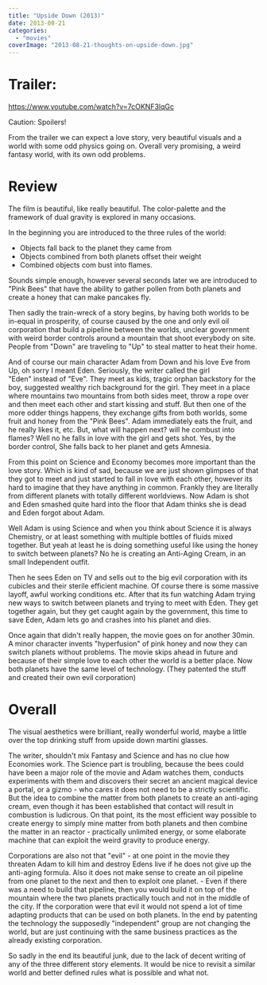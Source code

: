 ```yaml
---
title: "Upside Down (2013)"
date: 2013-08-21
categories:
  - "movies"
coverImage: "2013-08-21-thoughts-on-upside-down.jpg"
---
```


# Trailer:

https://www.youtube.com/watch?v=7cOKNF3lqGc

Caution: Spoilers!

From the trailer we can expect a love story, very beautiful visuals and a world with some odd physics going on. Overall very promising, a weird fantasy world, with its own odd problems.

# Review

The film is beautiful, like really beautiful. The color-palette and the framework of dual gravity is explored in many occasions.

In the beginning you are introduced to the three rules of the world:

- Objects fall back to the planet they came from
- Objects combined from both planets offset their weight
- Combined objects com bust into flames.

Sounds simple enough, however several seconds later we are introduced to "Pink Bees" that have the ability to gather pollen from both planets and create a honey that can make pancakes fly.

Then sadly the train-wreck of a story begins, by having both worlds to be in-equal in prosperity, of course caused by the one and only evil oil corporation that build a pipeline between the worlds, unclear government with weird border controls around a mountain that shoot everybody on site. People from "Down" are traveling to "Up" to steal matter to heat their home.

And of course our main character Adam from Down and his love Eve from Up, oh sorry I meant Eden. Seriously, the writer called the girl "Eden" instead of "Eve". They meet as kids, tragic orphan backstory for the boy, suggested wealthy rich background for the girl. They meet in a place where mountains two mountains from both sides meet, throw a rope over and then meet each other and start kissing and stuff. But then one of the more odder things happens, they exchange gifts from both worlds, some fruit and honey from the "Pink Bees". Adam immediately eats the fruit, and he really likes it, etc. But, what will happen next? will he combust into flames? Well no he falls in love with the girl and gets shot. Yes, by the border control, She falls back to her planet and gets Amnesia.

From this point on Science and Economy becomes more important than the love story. Which is kind of sad, because we are just shown glimpses of that they got to meet and just started to fall in love with each other, however its hard to imagine that they have anything in common. Frankly they are literally from different planets with totally different worldviews. Now Adam is shot and Eden smashed quite hard into the floor that Adam thinks she is dead and Eden forgot about Adam.

Well Adam is using Science and when you think about Science it is always Chemistry, or at least something with multiple bottles of fluids mixed together. But yeah at least he is doing something useful like using the honey to switch between planets? No he is creating an Anti-Aging Cream, in an small Independent outfit.

Then he sees Eden on TV and sells out to the big evil corporation with its cubicles and their sterile efficient machine. Of course there is some massive layoff, awful working conditions etc. After that its fun watching Adam trying new ways to switch between planets and trying to meet with Eden. They get together again, but they get caught again by the government, this time to save Eden, Adam lets go and crashes into his planet and dies.

Once again that didn't really happen, the movie goes on for another 30min. A minor character invents "hyperfusion" of pink honey and now they can switch planets without problems. The movie skips ahead in future and because of their simple love to each other the world is a better place. Now both planets have the same level of technology. (They patented the stuff and created their own evil corporation)

# Overall

The visual aesthetics were brilliant, really wonderful world, maybe a little over the top drinking stuff from upside down martini glasses.

The writer, shouldn't mix Fantasy and Science and has no clue how Economies work. The Science part is troubling, because the bees could have been a major role of the movie and Adam watches them, conducts experiments with them and discovers their secret an ancient magical device a portal, or a gizmo - who cares it does not need to be a strictly scientific. But the idea to combine the matter from both planets to create an anti-aging cream, even though it has been established that contact will result in combustion is ludicrous. On that point, its the most efficient way possible to create energy to simply mine matter from both planets and then combine the matter in an reactor - practically unlimited energy, or some elaborate machine that can exploit the weird gravity to produce energy.

Corporations are also not that "evil" - at one point in the movie they threaten Adam to kill him and destroy Edens live if he does not give up the anti-aging formula. Also it does not make sense to create an oil pipeline from one planet to the next and then to exploit one planet. - Even if there was a need to build that pipeline, then you would build it on top of the mountain where the two planets practically touch and not in the middle of the city. If the corporation were that evil it would not spend a lot of time adapting products that can be used on both planets. In the end by patenting the technology the supposedly "independent" group are not changing the world, but are just continuing with the same business practices as the already existing corporation.

So sadly in the end its beautiful junk, due to the lack of decent writing of any of the three different story elements. It would be nice to revisit a similar world and better defined rules what is possible and what not.
